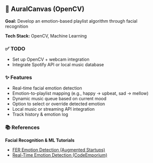 ## 🎵 AuralCanvas (OpenCV)

**Goal:** Develop an emotion-based playlist algorithm through facial recognition

**Tech Stack:** OpenCV, Machine Learning

### ✅ TODO

* Set up OpenCV + webcam integration
* Integrate Spotify API or local music database

### ✨ Features

* Real-time facial emotion detection
* Emotion-to-playlist mapping (e.g., happy → upbeat, sad → mellow)
* Dynamic music queue based on current mood
* Option to select or override detected emotion
* Local music or streaming API integration
* Track history & emotion log

### 📚 References

**Facial Recognition & ML Tutorials**

* [FER Emotion Detection (Augmented Startups)](https://www.youtube.com/watch?v=ntKn5TPHHAk&ab_channel=AugmentedStartups)
* [Real-Time Emotion Detection (CodeEmporium)](https://)
